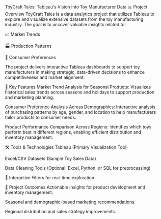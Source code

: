 ToyCraft Tales: Tableau's Vision into Toy Manufacturer Data
📊 Project Overview
ToyCraft Tales is a data analytics project that utilizes Tableau to explore and visualize extensive datasets from the toy manufacturing industry. The goal is to uncover valuable insights related to:

📈 Market Trends

🏭 Production Patterns

🎯 Consumer Preferences

The project delivers interactive Tableau dashboards to support toy manufacturers in making strategic, data-driven decisions to enhance competitiveness and market alignment.

🚀 Key Features
Market Trend Analysis for Seasonal Products:
Visualizes historical sales trends across seasons and holidays to support production and marketing planning.

Consumer Preference Analysis Across Demographics:
Interactive analysis of purchasing patterns by age, gender, and location to help manufacturers tailor products to consumer needs.

Product Performance Comparison Across Regions:
Identifies which toys perform best in different regions, enabling efficient distribution and inventory management.

🛠️ Tools & Technologies
Tableau (Primary Visualization Tool)

Excel/CSV Datasets (Sample Toy Sales Data)

Data Cleaning Tools (Optional: Excel, Python, or SQL for preprocessing)

🔎 Interactive Filters for real-time exploration

🎯 Project Outcomes
Actionable insights for product development and inventory management.

Seasonal and demographic-based marketing recommendations.

Regional distribution and sales strategy improvements.
